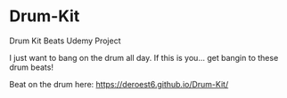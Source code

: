 # Drum-Kit
Drum Kit Beats Udemy Project

I just want to bang on the drum all day. If this is you... get bangin to these drum beats! 

Beat on the drum here:  https://deroest6.github.io/Drum-Kit/

